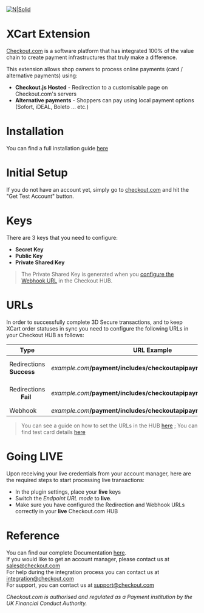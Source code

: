 
[![N|Solid](https://cdn.checkout.com/img/checkout-logo-online-payments.jpg)](https://checkout.com/)

# XCart Extension

[Checkout.com](https://www.checkout.com "Checkout.com") is a software platform that has integrated 100% of the value chain to create payment infrastructures that truly make a difference.

This extension allows shop owners to process online payments (card / alternative payments) using:
  - **Checkout.js Hosted** - Redirection to a customisable page on Checkout.com's servers
  - **Alternative payments** - Shoppers can pay using local payment options (Sofort, iDEAL, Boleto ... etc.)

# Installation
You can find a full installation guide [here](https://github.com/checkout/checkout-xcart-plugin/wiki/Installation)

# Initial Setup
If you do not have an account yet, simply go to [checkout.com](https://checkout.com/) and hit the "Get Test Account" button.

# Keys
There are 3 keys that you need to configure:
- **Secret Key**
- **Public Key**
- **Private Shared Key**

> The Private Shared Key is generated when you [configure the Webhook URL](https://docs.checkout.com/docs/business-level-administration#section-manage-webhook-url) in the Checkout HUB.

# URLs
In order to successfully complete 3D Secure transactions, and to keep XCart order statuses in sync you need to configure the following URLs in your Checkout HUB as follows:

| Type | URL Example | Description |
| ------ | ------ | ------ |
| Redirections **Success**| _example.com_**/payment/includes/checkoutapipayment_callback.php** | Redirect after 3D Secure |
| Redirections &nbsp;&nbsp;&nbsp;&nbsp;&nbsp;&nbsp; **Fail**| _example.com_**/payment/includes/checkoutapipayment_fail.php** | Redirect after 3D Secure |
| Webhook | _example.com_**/payment/includes/checkoutapipayment_webhook.php** | Sync XCart |

> You can see a guide on how to set the URLs in the HUB [here](https://docs.checkout.com/docs/business-level-administration#section-manage-channel-urls) ; You can find test card details [here](https://docs.checkout.com/docs/testing#section-credit-cards)

# Going LIVE

Upon receiving your live credentials from your account manager, here are the required steps to start processing live transactions:

- In the plugin settings, place your **live** keys
- Switch the _Endpoint URL mode_ to **live**.
- Make sure you have configured the Redirection and Webhook URLs correctly in your **live** Checkout.com HUB


# Reference 

You can find our complete Documentation [here](http://docs.checkout.com/).  
If you would like to get an account manager, please contact us at sales@checkout.com  
For help during the integration process you can contact us at integration@checkout.com  
For support, you can contact us at support@checkout.com

_Checkout.com is authorised and regulated as a Payment institution by the UK Financial Conduct Authority._
